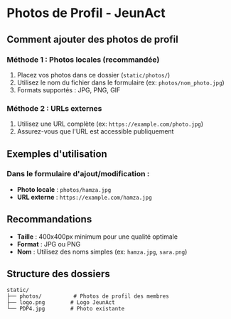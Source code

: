 # Photos de Profil - JeunAct

## Comment ajouter des photos de profil

### Méthode 1 : Photos locales (recommandée)
1. Placez vos photos dans ce dossier (`static/photos/`)
2. Utilisez le nom du fichier dans le formulaire (ex: `photos/nom_photo.jpg`)
3. Formats supportés : JPG, PNG, GIF

### Méthode 2 : URLs externes
1. Utilisez une URL complète (ex: `https://example.com/photo.jpg`)
2. Assurez-vous que l'URL est accessible publiquement

## Exemples d'utilisation

### Dans le formulaire d'ajout/modification :
- **Photo locale** : `photos/hamza.jpg`
- **URL externe** : `https://example.com/hamza.jpg`

## Recommandations
- **Taille** : 400x400px minimum pour une qualité optimale
- **Format** : JPG ou PNG
- **Nom** : Utilisez des noms simples (ex: `hamza.jpg`, `sara.png`)

## Structure des dossiers
```
static/
├── photos/          # Photos de profil des membres
├── logo.png        # Logo JeunAct
└── PDP4.jpg        # Photo existante
```
